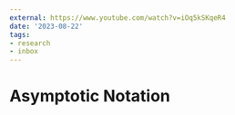 ```yaml
---
external: https://www.youtube.com/watch?v=iOq5kSKqeR4
date: '2023-08-22'
tags:
- research
- inbox
---
```


# Asymptotic Notation
